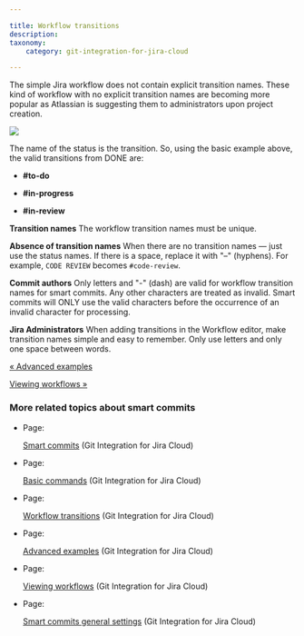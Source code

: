 ```yaml
---

title: Workflow transitions
description:
taxonomy:
    category: git-integration-for-jira-cloud

---
```

The simple Jira workflow does not contain explicit transition names. These kind of workflow with no explicit transition names are becoming more popular as Atlassian is suggesting them to administrators upon project creation.

![](https://bigbrassband.atlassian.net/wiki/download/thumbnails/1923025389/gitcloud-jira-workflow-chart.png?version=1&modificationDate=1634729137964&cacheVersion=1&api=v2&width=217&height=241)

The name of the status is the transition. So, using the basic example above, the valid transitions from DONE are:

*   **#to-do**

*   **#in-progress**

*   **#in-review**


**Transition names**
The workflow transition names must be unique.

**Absence of transition names**
When there are no transition names — just use the status names. If there is a space, replace it with "–" (hyphens). For example, `CODE REVIEW` becomes `#code-review`.

**Commit authors**
Only letters and "-" (dash) are valid for workflow transition names for smart commits. Any other characters are treated as invalid. Smart commits will ONLY use the valid characters before the occurrence of an invalid character for processing.

**Jira Administrators**
When adding transitions in the Workflow editor, make transition names simple and easy to remember. Only use letters and only one space between words.

[« Advanced examples](/git-integration-for-jira-cloud/Advanced-examples)

[Viewing workflows »](/git-integration-for-jira-cloud/Viewing-workflows)

### More related topics about smart commits

*   Page:

    [Smart commits](/git-integration-for-jira-cloud/Smart-commits) (Git Integration for Jira Cloud)

*   Page:

    [Basic commands](/git-integration-for-jira-cloud/Basic-commands) (Git Integration for Jira Cloud)

*   Page:

    [Workflow transitions](/git-integration-for-jira-cloud/Workflow-transitions) (Git Integration for Jira Cloud)

*   Page:

    [Advanced examples](/git-integration-for-jira-cloud/Advanced-examples) (Git Integration for Jira Cloud)

*   Page:

    [Viewing workflows](/git-integration-for-jira-cloud/Viewing-workflows) (Git Integration for Jira Cloud)

*   Page:

    [Smart commits general settings](/wiki/spaces/GITCLOUD/pages/1923025462/Smart+commits+general+settings) (Git Integration for Jira Cloud)